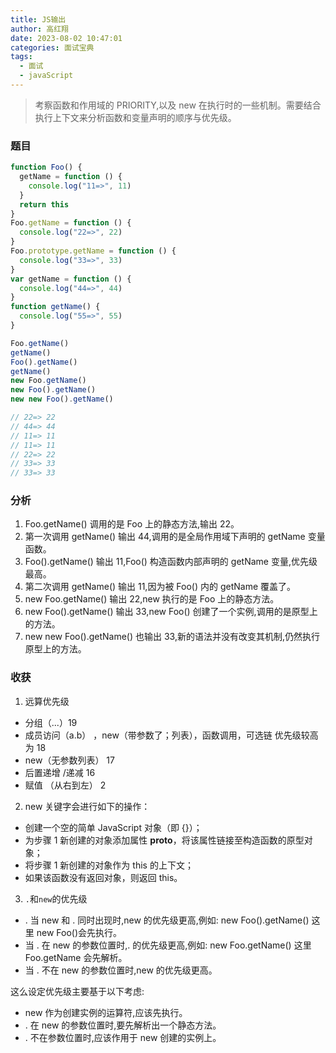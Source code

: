 ```yaml
---
title: JS输出
author: 高红翔
date: 2023-08-02 10:47:01
categories: 面试宝典
tags:
  - 面试
  - javaScript
---
```


> 考察函数和作用域的 PRIORITY,以及 new 在执行时的一些机制。需要结合执行上下文来分析函数和变量声明的顺序与优先级。

### **题目**

```js
function Foo() {
  getName = function () {
    console.log("11=>", 11)
  }
  return this
}
Foo.getName = function () {
  console.log("22=>", 22)
}
Foo.prototype.getName = function () {
  console.log("33=>", 33)
}
var getName = function () {
  console.log("44=>", 44)
}
function getName() {
  console.log("55=>", 55)
}

Foo.getName()
getName()
Foo().getName()
getName()
new Foo.getName()
new Foo().getName()
new new Foo().getName()

// 22=> 22
// 44=> 44
// 11=> 11
// 11=> 11
// 22=> 22
// 33=> 33
// 33=> 33
```

### 分析

1. Foo.getName() 调用的是 Foo 上的静态方法,输出 22。
2. 第一次调用 getName() 输出 44,调用的是全局作用域下声明的 getName 变量函数。
3. Foo().getName() 输出 11,Foo() 构造函数内部声明的 getName 变量,优先级最高。
4. 第二次调用 getName() 输出 11,因为被 Foo() 内的 getName 覆盖了。
5. new Foo.getName() 输出 22,new 执行的是 Foo 上的静态方法。
6. new Foo().getName() 输出 33,new Foo() 创建了一个实例,调用的是原型上的方法。
7. new new Foo().getName() 也输出 33,新的语法并没有改变其机制,仍然执行原型上的方法。

### 收获

1. 远算优先级

- 分组（...）19
- 成员访问（a.b） ，new（带参数了；列表），函数调用，可选链 优先级较高 为 18
- new（无参数列表） 17
- 后置递增 /递减 16
- 赋值 （从右到左） 2

2. new 关键字会进行如下的操作：

- 创建一个空的简单 JavaScript 对象（即 {}）；
- 为步骤 1 新创建的对象添加属性 **proto**，将该属性链接至构造函数的原型对象；
- 将步骤 1 新创建的对象作为 this 的上下文；
- 如果该函数没有返回对象，则返回 this。

3. `.`和`new`的优先级

- . 当 new 和 . 同时出现时,new 的优先级更高,例如:
  new Foo().getName()
  这里 new Foo()会先执行。
- 当 . 在 new 的参数位置时,. 的优先级更高,例如:
  new Foo.getName()
  这里 Foo.getName 会先解析。
- 当 . 不在 new 的参数位置时,new 的优先级更高。

这么设定优先级主要基于以下考虑:

- new 作为创建实例的运算符,应该先执行。
- . 在 new 的参数位置时,要先解析出一个静态方法。
- . 不在参数位置时,应该作用于 new 创建的实例上。
